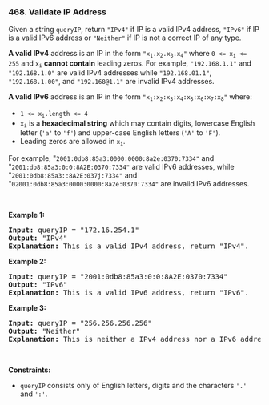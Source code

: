 <h3 align="left"> 468. Validate IP Address</h3>
<div><p>Given a string <code>queryIP</code>, return <code>"IPv4"</code> if IP is a valid IPv4 address, <code>"IPv6"</code> if IP is a valid IPv6 address or <code>"Neither"</code> if IP is not a correct IP of any type.</p>

<p><strong>A valid IPv4</strong> address is an IP in the form <code>"x<sub>1</sub>.x<sub>2</sub>.x<sub>3</sub>.x<sub>4</sub>"</code> where <code>0 &lt;= x<sub>i</sub> &lt;= 255</code> and <code>x<sub>i</sub></code> <strong>cannot contain</strong> leading zeros. For example, <code>"192.168.1.1"</code> and <code>"192.168.1.0"</code> are valid IPv4 addresses while <code>"192.168.01.1"</code>, <code>"192.168.1.00"</code>, and <code>"192.168@1.1"</code> are invalid IPv4 addresses.</p>

<p><strong>A valid IPv6</strong> address is an IP in the form <code>"x<sub>1</sub>:x<sub>2</sub>:x<sub>3</sub>:x<sub>4</sub>:x<sub>5</sub>:x<sub>6</sub>:x<sub>7</sub>:x<sub>8</sub>"</code> where:</p>

<ul>
	<li><code>1 &lt;= x<sub>i</sub>.length &lt;= 4</code></li>
	<li><code>x<sub>i</sub></code> is a <strong>hexadecimal string</strong> which may contain digits, lowercase English letter (<code>'a'</code> to <code>'f'</code>) and upper-case English letters (<code>'A'</code> to <code>'F'</code>).</li>
	<li>Leading zeros are allowed in <code>x<sub>i</sub></code>.</li>
</ul>

<p>For example, "<code>2001:0db8:85a3:0000:0000:8a2e:0370:7334"</code> and "<code>2001:db8:85a3:0:0:8A2E:0370:7334"</code> are valid IPv6 addresses, while "<code>2001:0db8:85a3::8A2E:037j:7334"</code> and "<code>02001:0db8:85a3:0000:0000:8a2e:0370:7334"</code> are invalid IPv6 addresses.</p>

<p>&nbsp;</p>
<p><strong>Example 1:</strong></p>

<pre><strong>Input:</strong> queryIP = "172.16.254.1"
<strong>Output:</strong> "IPv4"
<strong>Explanation:</strong> This is a valid IPv4 address, return "IPv4".
</pre>

<p><strong>Example 2:</strong></p>

<pre><strong>Input:</strong> queryIP = "2001:0db8:85a3:0:0:8A2E:0370:7334"
<strong>Output:</strong> "IPv6"
<strong>Explanation:</strong> This is a valid IPv6 address, return "IPv6".
</pre>

<p><strong>Example 3:</strong></p>

<pre><strong>Input:</strong> queryIP = "256.256.256.256"
<strong>Output:</strong> "Neither"
<strong>Explanation:</strong> This is neither a IPv4 address nor a IPv6 address.
</pre>

<p>&nbsp;</p>
<p><strong>Constraints:</strong></p>

<ul>
	<li><code>queryIP</code> consists only of English letters, digits and the characters <code>'.'</code> and <code>':'</code>.</li>
</ul>
</div>